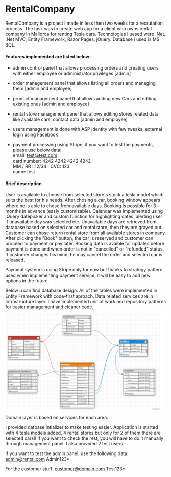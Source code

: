 # RentalCompany

RentalCompany is a project i made in less then two weeks for a recrutation process. The task was to create web app for a client who owns rental company in Mallorca for renting Tesla cars. Technologies i uesed were .Net, .Net MVC, Entity Framework, Razor Pages, jQuery. Database i used is MS SQL.

<h4>Features implemented are listed below:</h4>

- admin control panel that allows processing orders and creating users with either employee or administrator privileges [admin]

- order management panel that allows listing all orders and managing them [admin and employee]

- product management panel that allows adding new Cars and editing existing ones [admin and employee]

- rental store management panel that allows editing stores related data like available cars, contact data [admin and employee]

- users management is done with ASP Identity with few tweaks, external login using Facebook

- payment processing using Stripe, if you want to test the payments, please use below data:<br>
email: test@test.com<br>
card number:  4242 4242 4242 4242<br>
MM / RR : 12/34 ; CVC: 123<br>
name: test<br>

<h4>Brief description</h4>

User is available to choose from selected store's stock a tesla model which suits the best for his needs. After chosing a car, booking window appears where he is able to chose from available days. Booking is possible for 3 months in advance (easly customizable). Calendar was implemented using jQuery datepicker and custom function for highlighting dates, alerting user if unavailable day was selected etc. Unavailable days are retrieved from database based on selected car and rental store, then they are grayed out. Customer can chose return rental store from all available stores in company. After clicking the "Book" button, the car is reserved and customer can proceed to payment or pay later. Booking data is avaible for updates before payment is done and when order is not in "cancelled" or "refunded" status. If customer changes his mind, he may cancel the order and selected car is released. 

Payment system is using Stripe only for now but thanks to strategy pattern used when implementing payment service, it will be easy to add new options in the future.

Below u can find database design. All of the tables were implemented in Entity Framework with code-first aproach. Data related services are in Infrastructure layer. I have implemented unit of work and repository patterns for easier management and cleaner code. 

![alt text](https://github.com/Hubertgitck/RentalStore/blob/release/database.png?raw=true)


Domain layer is based on services for each area. 

I provided datbase intializer to make testing easier. Application is started with 4 tesla models added, 4 rental stores but only for 2 of them there are selected cars!! If you want to check the rest, you will have to do it manually through management panel. I also provided 2 test users.

If you want to test the admin panel, use the following data: 
admin@rental.com
Admin123*

For the customer stuff:
customer@domain.com
Test123*
